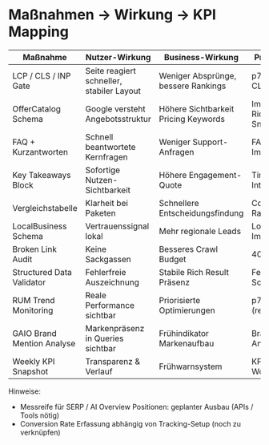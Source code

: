 # Maßnahmen → Wirkung → KPI Mapping

| Maßnahme | Nutzer-Wirkung | Business-Wirkung | Primäre KPI | Sekundäre KPI | Messintervall |
|----------|----------------|------------------|-------------|---------------|---------------|
| LCP / CLS / INP Gate | Seite reagiert schneller, stabiler Layout | Weniger Absprünge, bessere Rankings | p75 LCP / CLS / INP | Bounce Rate | wöchentlich |
| OfferCatalog Schema | Google versteht Angebotsstruktur | Höhere Sichtbarkeit Pricing Keywords | Impressionen Rich Snippets | CTR Pricing | monatlich |
| FAQ + Kurzantworten | Schnell beantwortete Kernfragen | Weniger Support-Anfragen | FAQ SERP Impressions | Scroll Depth | monatlich |
| Key Takeaways Block | Sofortige Nutzen-Sichtbarkeit | Höhere Engagement-Quote | Time to First Interaction | Dwell Time | monatlich |
| Vergleichstabelle | Klarheit bei Paketen | Schnellere Entscheidungsfindung | Conversion Rate / Pricing | Lead Qualität | monatlich |
| LocalBusiness Schema | Vertrauenssignal lokal | Mehr regionale Leads | Local Pack Impressions | Anrufe / Kontaktformular | monatlich |
| Broken Link Audit | Keine Sackgassen | Besseres Crawl Budget | 404 Rate | Indexierungsquote | wöchentlich |
| Structured Data Validator | Fehlerfreie Auszeichnung | Stabile Rich Result Präsenz | Fehleranzahl Schema | Rich Result CTR | wöchentlich |
| RUM Trend Monitoring | Reale Performance sichtbar | Priorisierte Optimierungen | p75 LCP (real) | p90 INP | wöchentlich |
| GAIO Brand Mention Analyse | Markenpräsenz in Queries sichtbar | Frühindikator Markenaufbau | Brand Query Anteil | Direkte Zugriffe | monatlich |
| Weekly KPI Snapshot | Transparenz & Verlauf | Frühwarnsystem | KPI Delta Woche | Gate Status | wöchentlich |

Hinweise:
- Messreife für SERP / AI Overview Positionen: geplanter Ausbau (APIs / Tools nötig)
- Conversion Rate Erfassung abhängig von Tracking-Setup (noch zu verknüpfen)
